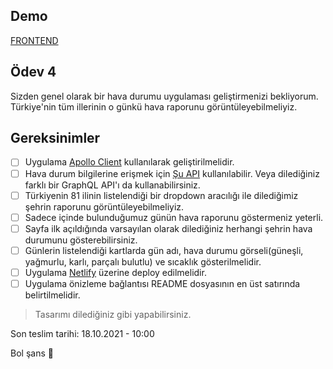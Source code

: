 ## Demo

[FRONTEND](https://musing-goldberg-1bb93e.netlify.app/)

## Ödev 4

Sizden genel olarak bir hava durumu uygulaması geliştirmenizi bekliyorum. Türkiye'nin tüm illerinin o günkü hava raporunu görüntüleyebilmeliyiz.

## Gereksinimler

- [ ] Uygulama [Apollo Client](https://www.apollographql.com/docs/react/) kullanılarak geliştirilmelidir.
- [ ] Hava durum bilgilerine erişmek için [Şu API](https://graphql-weather-api.herokuapp.com/) kullanılabilir. Veya dilediğiniz farklı bir GraphQL API'ı da kullanabilirsiniz.
- [ ] Türkiyenin 81 ilinin listelendiği bir dropdown aracılığı ile dilediğimiz şehrin raporunu görüntüleyebilmeliyiz.
- [ ] Sadece içinde bulunduğumuz günün hava raporunu göstermeniz yeterli.
- [ ] Sayfa ilk açıldığında varsayılan olarak dilediğiniz herhangi şehrin hava durumunu gösterebilirsiniz.
- [ ] Günlerin listelendiği kartlarda gün adı, hava durumu görseli(güneşli, yağmurlu, karlı, parçalı bulutlu) ve sıcaklık gösterilmelidir.
- [ ] Uygulama [Netlify](https://www.netlify.com/) üzerine deploy edilmelidir.
- [ ] Uygulama önizleme bağlantısı README dosyasının en üst satırında belirtilmelidir.

> Tasarımı dilediğiniz gibi yapabilirsiniz.

Son teslim tarihi: 18.10.2021 - 10:00

Bol şans :ghost:
